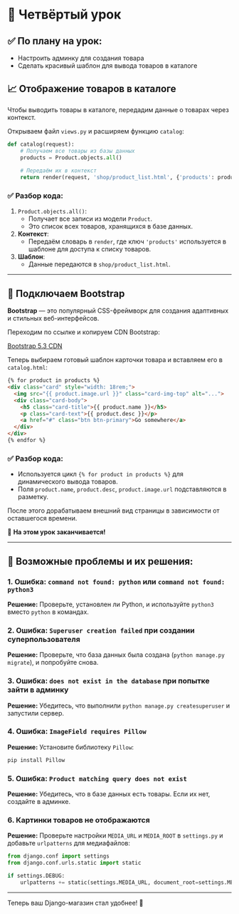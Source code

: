# 📖 Четвёртый урок

## ✅ По плану на урок:
- Настроить админку для создания товара
- Сделать красивый шаблон для вывода товаров в каталоге

## 📈 Отображение товаров в каталоге

Чтобы выводить товары в каталоге, передадим данные о товарах через контекст.

Открываем файл `views.py` и расширяем функцию `catalog`:

```python
def catalog(request):
    # Получаем все товары из базы данных
    products = Product.objects.all()
    
    # Передаём их в контекст
    return render(request, 'shop/product_list.html', {'products': products})
```

### ✅ Разбор кода:
1. `Product.objects.all()`:
   - Получает все записи из модели `Product`.
   - Это список всех товаров, хранящихся в базе данных.
2. **Контекст**:
   - Передаём словарь в `render`, где ключ `'products'` используется в шаблоне для доступа к списку товаров.
3. **Шаблон**:
   - Данные передаются в `shop/product_list.html`.

---

## 📝 Подключаем Bootstrap

**Bootstrap** — это популярный CSS-фреймворк для создания адаптивных и стильных веб-интерфейсов.

Переходим по ссылке и копируем CDN Bootstrap:

[Bootstrap 5.3 CDN](https://getbootstrap.com/docs/5.3/getting-started/introduction/#cdn-links)

Теперь выбираем готовый шаблон карточки товара и вставляем его в `catalog.html`:

```html
{% for product in products %}
<div class="card" style="width: 18rem;">
  <img src="{{ product.image.url }}" class="card-img-top" alt="...">
  <div class="card-body">
    <h5 class="card-title">{{ product.name }}</h5>
    <p class="card-text">{{ product.desc }}</p>
    <a href="#" class="btn btn-primary">Go somewhere</a>
  </div>
</div>
{% endfor %}
```

### ✅ Разбор кода:
- Используется цикл `{% for product in products %}` для динамического вывода товаров.
- Поля `product.name`, `product.desc`, `product.image.url` подставляются в разметку.

После этого дорабатываем внешний вид страницы в зависимости от оставшегося времени.

🔗 **На этом урок заканчивается!**

---

## 🔧 Возможные проблемы и их решения:

### 1. **Ошибка: `command not found: python` или `command not found: python3`**
**Решение:** Проверьте, установлен ли Python, и используйте `python3` вместо `python` в командах.

### 2. **Ошибка: `Superuser creation failed` при создании суперпользователя**
**Решение:** Проверьте, что база данных была создана (`python manage.py migrate`), и попробуйте снова.

### 3. **Ошибка: `does not exist in the database` при попытке зайти в админку**
**Решение:** Убедитесь, что выполнили `python manage.py createsuperuser` и запустили сервер.

### 4. **Ошибка: `ImageField requires Pillow`**
**Решение:** Установите библиотеку `Pillow`:  
```bash
pip install Pillow
```

### 5. **Ошибка: `Product matching query does not exist`**
**Решение:** Убедитесь, что в базе данных есть товары. Если их нет, создайте в админке.

### 6. **Картинки товаров не отображаются**
**Решение:** Проверьте настройки `MEDIA_URL` и `MEDIA_ROOT` в `settings.py` и добавьте `urlpatterns` для медиафайлов:
```python
from django.conf import settings
from django.conf.urls.static import static

if settings.DEBUG:
    urlpatterns += static(settings.MEDIA_URL, document_root=settings.MEDIA_ROOT)
```

---

Теперь ваш Django-магазин стал удобнее! 🚀

